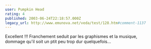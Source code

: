 ```yaml
---
user: Pumpkin Head
rating: 4
published: 2003-06-24T22:18:57.000Z
legacy_url: http://www.emunova.net/veda/test/128.htm#comment-1137
---
```

Excellent !!! Franchement seduit par les graphismes et la musique, dommage qu'il soit un ptit peu trop dur quelquefois...